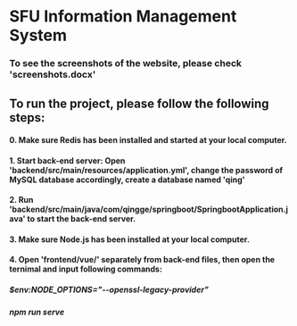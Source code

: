 # SFU Information Management System

 
### To see the screenshots of the website, please check 'screenshots.docx'  

## To run the project, please follow the following steps:  
#### 0. Make sure Redis has been installed and started at your local computer.  
#### 1. Start back-end server: Open 'backend/src/main/resources/application.yml', change the password of MySQL database accordingly, create a database named 'qing'  
#### 2. Run 'backend/src/main/java/com/qingge/springboot/SpringbootApplication.java' to start the back-end server.
#### 3. Make sure Node.js has been installed at your local computer.  
#### 4. Open 'frontend/vue/' separately from back-end files, then open the ternimal and input following commands:
##### $env:NODE_OPTIONS="--openssl-legacy-provider"
##### npm run serve


